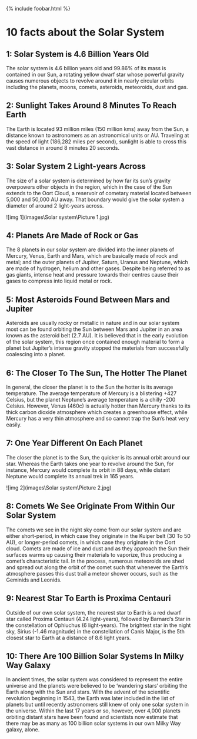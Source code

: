 <!--  ![title image](images\Solar system\Picture 3.png) -->

{% include foobar.html %}

# 10 facts about the Solar System

## 1: Solar System is 4.6 Billion Years Old

The solar system is 4.6 billion years old and 99.86% of its mass is contained in our Sun, a rotating yellow dwarf star whose powerful gravity causes numerous objects to revolve  around it in nearly circular orbits including the planets, moons, comets, asteroids, meteoroids, dust and gas.

## 2: Sunlight Takes Around 8 Minutes To Reach Earth

The Earth is located 93 million miles (150 million kms) away from the Sun, a distance known to astronomers as an astronomical units or AU. Traveling at the speed of light (186,282 miles per second), sunlight is able to cross this vast distance in around 8 minutes 20 seconds.

## 3: Solar System 2 Light-years Across

The size of a solar system is determined by how far its sun’s gravity overpowers other objects in the region, which in the case of the Sun extends to the Oort Cloud, a reservoir of cometary material located between 5,000 and 50,000 AU away. That boundary would give the solar system a diameter of around 2 light-years across.

![img 1](images\Solar system\Picture 1.jpg)

## 4: Planets Are Made of Rock or Gas

The 8 planets in our solar system are divided into the inner planets of Mercury, Venus, Earth and Mars, which are basically made of rock and metal; and the outer planets of Jupiter, Saturn, Uranus and Neptune, which are made of hydrogen, helium and other gases. Despite being referred to as gas giants, intense heat and pressure towards their centres cause their gases to compress into liquid metal or rock.

## 5: Most Asteroids Found Between Mars and Jupiter

Asteroids are usually rocky or metallic in nature and in our solar system most can be found orbiting the Sun between Mars and Jupiter in an area known as the asteroid belt (2.7 AU). It is believed that in the early evolution of the solar system, this region once contained enough material to form a planet but Jupiter’s intense gravity stopped the materials from successfully coalescing into a planet.

## 6: The Closer To The Sun, The Hotter The Planet

In general, the closer the planet is to the Sun the hotter is its average temperature. The average temperature of Mercury is a blistering +427 Celsius, but the planet Neptune’s average temperature is a chilly -200 Celsius. However, Venus (460c) is actually hotter than Mercury thanks to its thick carbon dioxide atmosphere which creates a greenhouse effect, while Mercury has a very thin atmosphere and so cannot trap the Sun’s heat very easily.

## 7: One Year Different On Each Planet

The closer the planet is to the Sun, the quicker is its annual orbit around our star. Whereas the Earth takes one year to revolve around the Sun, for instance, Mercury would complete its orbit in 88 days, while distant Neptune would complete its annual trek in 165 years.

![img 2](images\Solar system\Picture 2.jpg)

## 8: Comets We See Originate From Within Our Solar System

The comets we see in the night sky come from our solar system and are either short-period, in which case they originate in the Kuiper belt (30 To 50 AU), or longer-period comets, in which case they originate in the Oort cloud. Comets are made of ice and dust and as they approach the Sun their surfaces warms up causing their materials to vaporize, thus producing a comet’s characteristic tail. In the process, numerous meteoroids are shed and spread out along the orbit of the comet such that whenever the Earth’s atmosphere passes this dust trail a meteor shower occurs, such as the Geminids and Leonids.

## 9: Nearest Star To Earth is Proxima Centauri

Outside of our own solar system, the nearest star to Earth is a red dwarf star called Proxima Centauri (4.24 light-years), followed by Barnard’s Star in the constellation of Ophiuchus (6 light-years). The brightest star in the night sky, Sirius (-1.46 magnitude) in the constellation of Canis Major, is the 5th closest star to Earth at a distance of 8.6 light years.

## 10: There Are 100 Billion Solar Systems In Milky Way Galaxy

In ancient times, the solar system was considered to represent the entire universe and the planets were believed to be ‘wandering stars‘ orbiting the Earth along with the Sun and stars. With the advent of the scientific revolution beginning in 1543, the Earth was later included in the list of planets but until recently astronomers still knew of only one solar system in the universe. Within the last 17 years or so, however, over 4,000 planets orbiting distant stars have been found and scientists now estimate that there may be as many as 100 billion solar systems in our own Milky Way galaxy, alone.